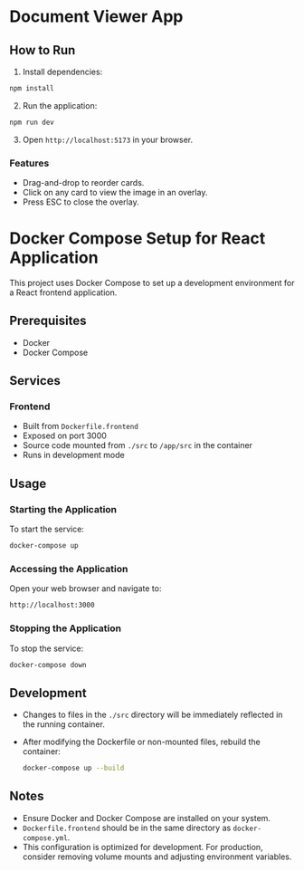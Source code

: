 # Document Viewer App

## How to Run

1. Install dependencies:
  ```bash
  npm install
  ```

2. Run the application:
  ```bash
  npm run dev
  ```

3. Open `http://localhost:5173` in your browser.

### Features
- Drag-and-drop to reorder cards.
- Click on any card to view the image in an overlay.
- Press ESC to close the overlay.


# Docker Compose Setup for React Application

This project uses Docker Compose to set up a development environment for a React frontend application.

## Prerequisites

- Docker
- Docker Compose

## Services

### Frontend

- Built from `Dockerfile.frontend`
- Exposed on port 3000
- Source code mounted from `./src` to `/app/src` in the container
- Runs in development mode

## Usage

### Starting the Application

To start the service:
  ```bash
  docker-compose up
  ```

### Accessing the Application

Open your web browser and navigate to:
  ```bash
  http://localhost:3000
  ```


### Stopping the Application

To stop the service:
  ```bash
  docker-compose down
  ```

## Development

- Changes to files in the `./src` directory will be immediately reflected in the running container.
- After modifying the Dockerfile or non-mounted files, rebuild the container:

  ```bash
  docker-compose up --build
  ```

## Notes

- Ensure Docker and Docker Compose are installed on your system.
- `Dockerfile.frontend` should be in the same directory as `docker-compose.yml`.
- This configuration is optimized for development. For production, consider removing volume mounts and adjusting environment variables.